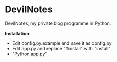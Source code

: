 DevilNotes
==========

DevilNotes, my private blog programme in Python.

**Installation**:

* Edit config.py.example and save it as config.py
* Edit app.py and replace "#install" with "install"
* "Python app.py"

